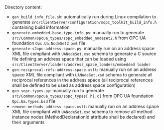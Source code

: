 Directory content:
  - `gen_build_info_file.sh`: automatically run during Linux compilation to generate `src/ClientServer/configuration/sopc_toolkit_build_info.h` containing build information
  - `generate-embedded-base-type-info.py`: manually run to generate `src/Common/opcua_types/sopc_embedded_nodeset2.h` from OPC UA foundation `Opc.Ua.NodeSet2.xml` file
  - `generate-s2opc-address-space.py`: manually run on an address space XML file compliant with `UANodeSet.xsd` schema to generate a C source file defining an address space that can be loaded using `src/ClientServer/loaders/address_space_loaders/embedded loader`
  - `gen-reciprocal-refs-address-space.xslt`: manually run on an address space XML file compliant with `UANodeSet.xsd` schema to generate all reciprocal references in the address space (all reciprocal references shall be defined to be used as address space configuration)
  - `gen-sopc-types.py`: manually run to generate `src/Common/opcua_types/sopc_types[.h|.c]` from OPC UA foundation `Opc.Ua.Types.bsd` file
  - `remove-methods-address-space.xslt`: manually run on an address space XML file compliant with `UANodeSet.xsd` schema to remove all method instance nodes (MethodDeclarationId attribute shall be declared) and their arguments
